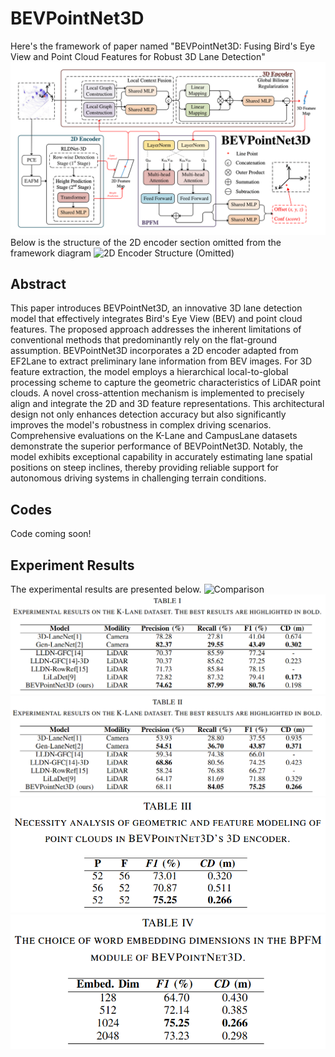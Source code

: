 # BEVPointNet3D
Here's the framework of paper named "BEVPointNet3D: Fusing Bird's Eye View and Point Cloud Features for Robust 3D Lane Detection"
![Framework](Framework.png)
Below is the structure of the 2D encoder section omitted from the framework diagram
![2D Encoder Structure (Omitted)](2DEncoderStructure(Omitted).png)

## Abstract
This paper introduces BEVPointNet3D, an innovative 3D lane detection model that effectively integrates Bird's Eye View (BEV) and point cloud features. The proposed approach addresses the inherent limitations of conventional methods that predominantly rely on the flat-ground assumption. BEVPointNet3D incorporates a 2D encoder adapted from EF2Lane to extract preliminary lane information from BEV images. For 3D feature extraction, the model employs a hierarchical local-to-global processing scheme to capture the geometric characteristics of LiDAR point clouds. A novel cross-attention mechanism is implemented to precisely align and integrate the 2D and 3D feature representations. This architectural design not only enhances detection accuracy but also significantly improves the model's robustness in complex driving scenarios. Comprehensive evaluations on the K-Lane and CampusLane datasets demonstrate the superior performance of BEVPointNet3D. Notably, the model exhibits exceptional capability in accurately estimating lane spatial positions on steep inclines, thereby providing reliable support for autonomous driving systems in challenging terrain conditions.

## Codes
Code coming soon!

## Experiment Results
The experimental results are presented below.
![Comparison](Comparison.jpg)
![result1](result1.png)
![result2](result2.png)
![result3](result3.png)
![result4](result4.png)

